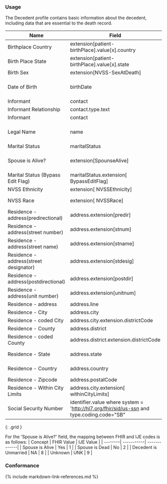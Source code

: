 ### Usage

The Decedent profile contains basic information about the decedent, including data that are essential to the death record.


| **Name** |  **Field**   |  **Encoding**  |  **IJE Field Name(s)**  |
| ---------------| ------------------------ | ------------- | ------------------- |
| Birthplace Country   | extension[patient-birthPlace].value[x].country  | [BirthplaceCountryVS] | BPLACE_CNT  |
| Birth Place State   | extension[patient-birthPlace].value[x].state  | [StatesTerritoriesProvincesVS] | BPLACE_ST  |
| Birth Sex   | extension[NVSS-SexAtDeath]  | [AdministrativeGenderVS] | SEX  |
| Date of Birth    | birthDate  | dateTime   | DOB_YR, DOB_MO, DOB_DY  |
| Informant    | contact  |   | none  |
| Informant Relationship   | contact.type.text   | string (30 characters)  | INFORMRELATE  |
| Informant    | contact  |   | none  |
| Legal Name  | name        | String | GNAME, MNAME, DMIDDLE, LNAME, SUFF |
| Marital Status   | maritalStatus  | [MaritalStatusVS] | MARITAL   |
| Spouse is Alive?   | extension[SpounseAlive]  | [YesNoUnknownNotApplicableVS] (yes, no, unmarried, unknown)| SPOUSEL  **not supported by library** |
| Marital Status (Bypass Edit Flag)  | maritalStatus.extension[ BypassEditFlag]  | [EditBypass01234VS] | MARITAL_BYPASS   |
| NVSS Ethnicity | extension[ NVSSEthnicity] | as per IJE | DETHNIC1-5|
| NVSS Race | extension[ NVSSRace] | as per IJE | RACE1-23, RACE_MVR|
| Residence - address(predirectional) | address.extension[predir]  | string | PREDIR_D  |
| Residence - address(street number) | address.extension[stnum]  | string | STNUM_D  |
| Residence - address(street name) | address.extension[stname]  | string | STNAME_D  |
| Residence - address(street designator) | address.extension[stdesig]  | string | STDESIG_D  |
| Residence - address(postdirectional) | address.extension[postdir]  | string | POSTDIR_D  |
| Residence - address(unit number) | address.extension[unitnum]  | string | UNITNUM_D  |
| Residence - address  | address.line  | string | ADDRESS_R  |
| Residence - City  | address.city  | string | CITYTEXT_R  |
| Residence - coded City  | address.city.extension.districtCode  | integer | CITYC  |
| Residence - County  | address.district  | string | COUNTYTEXT_R  |
| Residence - coded County  | address.district.extension.districtCode  | integer | COUNTYC  |
| Residence - State  | address.state  | [StatesTerritoriesProvincesVS] | STATEC, STATETEXT_R  |
| Residence - Country  | address.country  | [ResidenceCountryVS] | COUNTRYC, COUNTRYTEXT_R  |
| Residence - Zipcode  | address.postalCode | string | ZIP9_R  |
| Residence - Within City Limits  | address.city.extension[ withinCityLimits]  | [YesNoUnknownVS] | LIMITS  |
| Social Security Number    | identifier.value where system = 'http://hl7.org/fhir/sid/us-ssn  and type.coding.code="SB"   | String  | SSN  |
{: .grid }

For the 'Spouse is Alive?' field, the mapping between FHIR and IJE codes is as follows:
| Concept | FHIR Value |  IJE Value   |
| --------| -----------| -------------|
| Spouse is Alive | Yes |   1 |
| Spouse is Dead | No |   2 |
| Decedent is Unmarried | NA |   8 |
| Unknown | UNK | 9 |


### Conformance


{% include markdown-link-references.md %}
